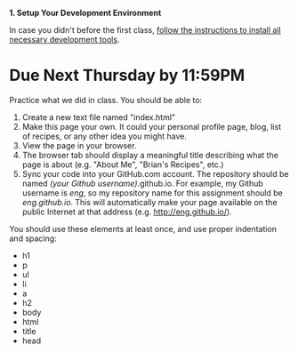 **1. Setup Your Development Environment**

In case you didn't before the first class, [follow the instructions to install all necessary development tools](/kiei924-fall15/workbook/setup).

# Due Next Thursday by 11:59PM

Practice what we did in class.  You should be able to:

1. Create a new text file named "index.html"
2. Make this page your own. It could your personal profile page, blog, list of recipes, or any other idea you might have.
3. View the page in your browser.
4. The browser tab should display a meaningful title describing what the page is about (e.g. "About Me", "Brian's Recipes", etc.)
5. Sync your code into your GitHub.com account. The repository should be named *(your Github username)*.github.io. For example, my Github username is *eng*, so my repository name for this assignment should be *eng.github.io*. This will automatically make your page available on the public Internet at that address (e.g. http://eng.github.io/).

You should use these elements at least once, and use proper indentation and spacing:

* h1
* p
* ul
* li
* a
* h2
* body
* html
* title
* head

